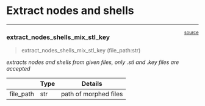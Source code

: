 # Extract nodes and shells


<!-- WARNING: THIS FILE WAS AUTOGENERATED! DO NOT EDIT! -->

------------------------------------------------------------------------

<a
href="https://github.com/Maryam-Sargol/PCA-morphed_model/blob/main/PCA_morphed_model/extract_NSH_stl_key.py#L14"
target="_blank" style="float:right; font-size:smaller">source</a>

### extract_nodes_shells_mix_stl_key

>  extract_nodes_shells_mix_stl_key (file_path:str)

*extracts nodes and shells from given files, only .stl and .key files
are accepted*

<table>
<thead>
<tr>
<th></th>
<th><strong>Type</strong></th>
<th><strong>Details</strong></th>
</tr>
</thead>
<tbody>
<tr>
<td>file_path</td>
<td>str</td>
<td>path of morphed files</td>
</tr>
</tbody>
</table>
